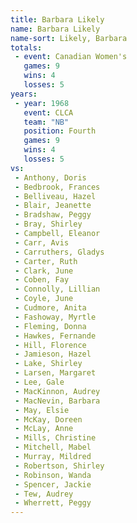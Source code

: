 ```yaml
---
title: Barbara Likely
name: Barbara Likely
name-sort: Likely, Barbara
totals:
 - event: Canadian Women's
   games: 9
   wins: 4
   losses: 5
years:
 - year: 1968
   event: CLCA
   team: "NB"
   position: Fourth
   games: 9
   wins: 4
   losses: 5
vs:
 - Anthony, Doris
 - Bedbrook, Frances
 - Belliveau, Hazel
 - Blair, Jeanette
 - Bradshaw, Peggy
 - Bray, Shirley
 - Campbell, Eleanor
 - Carr, Avis
 - Carruthers, Gladys
 - Carter, Ruth
 - Clark, June
 - Coben, Fay
 - Connolly, Lillian
 - Coyle, June
 - Cudmore, Anita
 - Fashoway, Myrtle
 - Fleming, Donna
 - Hawkes, Fernande
 - Hill, Florence
 - Jamieson, Hazel
 - Lake, Shirley
 - Larsen, Margaret
 - Lee, Gale
 - MacKinnon, Audrey
 - MacNevin, Barbara
 - May, Elsie
 - McKay, Doreen
 - McLay, Anne
 - Mills, Christine
 - Mitchell, Mabel
 - Murray, Mildred
 - Robertson, Shirley
 - Robinson, Wanda
 - Spencer, Jackie
 - Tew, Audrey
 - Wherrett, Peggy
---
```


